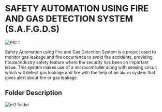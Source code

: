 # SAFETY AUTOMATION USING FIRE AND GAS DETECTION SYSTEM (S.A.F.G.D.S)

![PIC 1](https://user-images.githubusercontent.com/98836479/157355620-c225d791-0d95-4d55-b76b-7a3ee6028a76.PNG)

Safety Automation using Fire and Gas Detection System is a project used to monitor gas leakage and fire occurrence to avoid fire accidents, providing house/industry safety feature where the security has been an important issue. This system makes use of a microcontroller along with sensing circuit which will detect gas leakage and fire with the help of an alarm system that gives alert about fire or gas leakage.

## Folder Description

![m2 folder](https://user-images.githubusercontent.com/98836479/157361819-7b120028-d2b5-4acd-8b04-5a994bf6d825.PNG)
